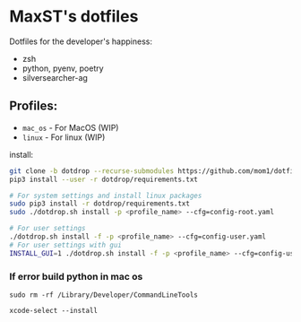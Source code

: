 # MaxST's dotfiles
Dotfiles for the developer's happiness:
- zsh
- python, pyenv, poetry
- silversearcher-ag

## Profiles:

- `mac_os` - For MacOS (WIP)
- `linux` - For linux (WIP)

install:

```bash
git clone -b dotdrop --recurse-submodules https://github.com/mom1/dotfiles.git && cd dotfiles
pip3 install --user -r dotdrop/requirements.txt
```

```bash
# For system settings and install linux packages
sudo pip3 install -r dotdrop/requirements.txt
sudo ./dotdrop.sh install -p <profile_name> --cfg=config-root.yaml
```

```bash
# For user settings
./dotdrop.sh install -f -p <profile_name> --cfg=config-user.yaml
# For user settings with gui
INSTALL_GUI=1 ./dotdrop.sh install -f -p <profile_name> --cfg=config-user.yaml
```


### If error build python in mac os

`sudo rm -rf /Library/Developer/CommandLineTools`

`xcode-select --install`
